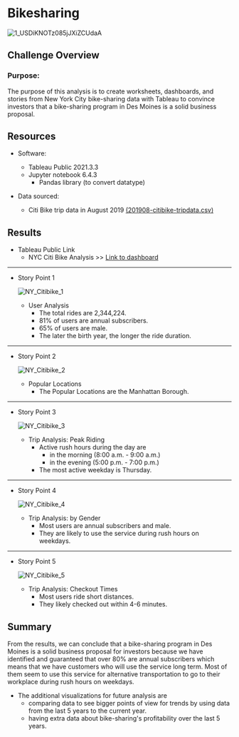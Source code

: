 # Bikesharing

![1_USDiKNOTz085jJXiZCUdaA](https://user-images.githubusercontent.com/89308251/143321514-52d3fb10-73d0-4ae6-aec6-528fb9db75a3.png)



## Challenge Overview

### Purpose:

  The purpose of this analysis is to create worksheets, dashboards, and stories from New York City bike-sharing data with Tableau to convince investors that a bike-sharing program in Des Moines is a solid business proposal.

## Resources
- Software:
   - Tableau Public 2021.3.3
   - Jupyter notebook 6.4.3
      - Pandas library (to convert datatype)

- Data sourced: 
   - Citi Bike trip data in August 2019 [(201908-citibike-tripdata.csv)](https://s3.amazonaws.com/tripdata/201908-citibike-tripdata.csv.zip)


## Results 

- Tableau Public Link
   - NYC Citi Bike Analysis >> [Link to dashboard](https://public.tableau.com/app/profile/siyada.h./viz/NY_CitibikeAnalysis/NYCCitiBikeStory)

-------------------------------------------------------------------------------------------------------------------

- Story Point 1

   ![NY_Citibike_1](https://user-images.githubusercontent.com/89308251/143313552-6fa07021-320a-40b7-bfb9-ef6f44e717db.png)

   - User Analysis
      - The total rides are 2,344,224.
      - 81% of users are annual subscribers. 
      - 65% of users are male. 
      - The later the birth year, the longer the ride duration.

-------------------------------------------------------------------------------------------------------------------

- Story Point 2

   ![NY_Citibike_2](https://user-images.githubusercontent.com/89308251/143313561-f62eaea7-38de-4a67-8ded-eee7a76693d6.png)

   - Popular Locations
      - The Popular Locations are the Manhattan Borough.

-------------------------------------------------------------------------------------------------------------------

- Story Point 3

   ![NY_Citibike_3](https://user-images.githubusercontent.com/89308251/143313586-0e0741c5-f924-459f-8659-1eef1af8eac4.png)

   - Trip Analysis: Peak Riding
      - Active rush hours during the day are 
         - in the morning (8:00 a.m. - 9:00 a.m.)
         - in the evening (5:00 p.m. - 7:00 p.m.)
      - The most active weekday is Thursday.

-------------------------------------------------------------------------------------------------------------------

- Story Point 4

   ![NY_Citibike_4](https://user-images.githubusercontent.com/89308251/143313596-713f45e4-e01c-41ce-81cb-158182d37dbf.png)

   - Trip Analysis: by Gender
      - Most users are annual subscribers and male.
      - They are likely to use the service during rush hours on weekdays.

-------------------------------------------------------------------------------------------------------------------

- Story Point 5

   ![NY_Citibike_5](https://user-images.githubusercontent.com/89308251/143313611-edd953ac-eca9-4ac7-98c3-ed07a7c4ee42.png)

   - Trip Analysis: Checkout Times
      - Most users ride short distances.
      - They likely checked out within 4-6 minutes.


## Summary

From the results, we can conclude that a bike-sharing program in Des Moines is a solid business proposal for investors because we have identified and guaranteed that over 80% are annual subscribers which means that we have customers who will use the service long term. Most of them seem to use this service for alternative transportation to go to their workplace during rush hours on weekdays.

- The additional visualizations for future analysis are 
   - comparing data to see bigger points of view for trends by using data from the last 5 years to the current year.
   - having extra data about bike-sharing's profitability over the last 5 years. 
